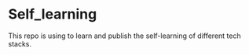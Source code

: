 # Self_learning
This repo is using to learn and publish the self-learning of different tech stacks.

